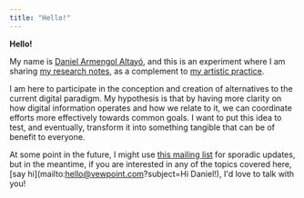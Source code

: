 ```yaml
---
title: "Hello!" 
---
```

**Hello!**

My name is [Daniel Armengol Altayó]([[202103120055]]), and this is an experiment where I am sharing [my research notes]([[202103120337]]), as a complement to [my artistic practice](https://armengol-altayo.com/). 

I am here to participate in the conception and creation of alternatives to the current digital paradigm. My hypothesis is that by having more clarity on how digital information operates and how we relate to it, we can coordinate efforts more effectively towards common goals. I want to put this idea to test, and eventually, transform it into something tangible that can be of benefit to everyone.


At some point in the future, I might use [this mailing list](https://newsletter.vewpoint.com/subscribe) for sporadic updates, but in the meantime, if you are interested in any of the topics covered here, [say hi](mailto:hello@vewpoint.com?subject=Hi Daniel!), I'd love to talk with you!